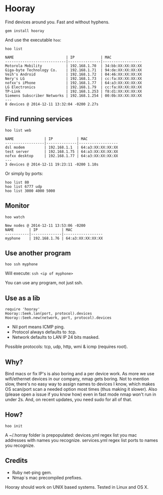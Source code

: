 Hooray
======

Find devices around you. Fast and without hyphens.

    gem install hooray


And use the executable `hoo`:


```
hoo list
```
```
NAME                        | IP            | MAC
----------------------------|---------------|------------------
Motorola Mobility           | 192.168.1.70  | 34:bb:XX:XX:XX:XX
Giga-byte Technology Co.    | 192.168.1.71  | 94:de:XX:XX:XX:XX
Veih's Android              | 192.168.1.72  | 04:46:XX:XX:XX:XX
Nery's LG                   | 192.168.1.73  | cc:fa:XX:XX:XX:XX
nofxx's iPhone              | 192.168.1.77  | 64:a3:XX:XX:XX:XX
LG Electronics              | 192.168.1.79  | cc:fa:XX:XX:XX:XX
TP-Link                     | 192.168.1.253 | f8:d1:XX:XX:XX:XX
Siemens Subscriber Networks | 192.168.1.254 | 00:0b:XX:XX:XX:XX
---
8 devices @ 2014-12-11 13:32:04 -0200 2.27s
```


## Find running services

```
hoo list web
```
```
NAME              | IP           | MAC
------------------|--------------|------------------
dsl modem         | 192.168.1.1  | 64:a3:XX:XX:XX:XX
test server       | 192.168.1.75 | 64:a3:XX:XX:XX:XX
nofxx desktop     | 192.168.1.77 | 64:a3:XX:XX:XX:XX
---
3 devices @ 2014-12-11 19:23:11 -0200 1.10s
```

Or simply by ports:


```
hoo list 80
hoo list 6777 udp
hoo list 3000 4000 5000
```

## Monitor

```
hoo watch
```
```
New nodes @ 2014-12-11 13:53:06 -0200
NAME       | IP           | MAC
-----------|--------------|------------------
myphone    | 192.168.1.76 | 64:a3:XX:XX:XX:XX
```


## Use another program

```
hoo ssh myphone
```

Will execute: `ssh <ip of myphone>`

You can use any program, not just ssh.


## Use as a lib

```
require 'hooray'
Hooray::Seek.lan(port, protocol).devices
Hooray::Seek.new(network, port, protocol).devices
```

* Nil port means ICMP ping.
* Protocol always defaults to :tcp.
* Network defaults to LAN IP 24 bits masked.

Possible protocols: tcp, udp, http, wmi & icmp (requires root).


## Why?

Bind macs or fix IP's is also boring and a per device work.
As more we use wifi/ethernet devices in our company, nmap gets boring.
Not to mention slow, there's no easy way to assign names to devices I know,
which makes OS scan/port scan a needed option most times (thus making it slower).
Also (please open a issue if you know how) even in fast mode nmap won't run in under 2s.
And, on recent updates, you need sudo for all of that.

## How?

```
hoo init
```

A ~/.horray folder is prepopulated:
devices.yml regex list you mac addresses with names you recognize.
services.yml regex list ports to names you recognize.


## Credits

* Ruby net-ping gem.
* Nmap`s mac precompiled prefixes.


Hooray should work on UNIX based systems.
Tested in Linux and OS X.
